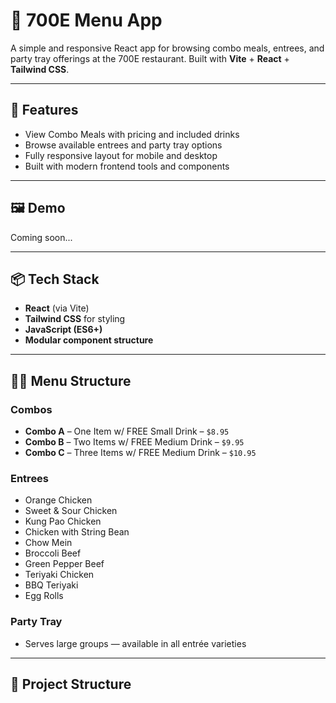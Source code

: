 # 🍱 700E Menu App

A simple and responsive React app for browsing combo meals, entrees, and party tray offerings at the 700E restaurant. Built with **Vite** + **React** + **Tailwind CSS**.

---

## 🚀 Features

- View Combo Meals with pricing and included drinks
- Browse available entrees and party tray options
- Fully responsive layout for mobile and desktop
- Built with modern frontend tools and components

---

## 🖼️ Demo

Coming soon...

---

## 📦 Tech Stack

- **React** (via Vite)
- **Tailwind CSS** for styling
- **JavaScript (ES6+)**
- **Modular component structure**

---

## 🧑‍🍳 Menu Structure

### Combos

- **Combo A** – One Item w/ FREE Small Drink – `$8.95`
- **Combo B** – Two Items w/ FREE Medium Drink – `$9.95`
- **Combo C** – Three Items w/ FREE Medium Drink – `$10.95`

### Entrees

- Orange Chicken
- Sweet & Sour Chicken
- Kung Pao Chicken
- Chicken with String Bean
- Chow Mein
- Broccoli Beef
- Green Pepper Beef
- Teriyaki Chicken
- BBQ Teriyaki
- Egg Rolls

### Party Tray

- Serves large groups — available in all entrée varieties

---

## 📁 Project Structure
